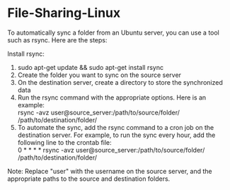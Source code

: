 # File-Sharing-Linux



To automatically sync a folder from an Ubuntu server, you can use a tool such as rsync. Here are the steps:

Install rsync:
1. sudo apt-get update && sudo apt-get install rsync<br>
2. Create the folder you want to sync on the source server<br>
3. On the destination server, create a directory to store the synchronized data<br>
4. Run the rsync command with the appropriate options. Here is an example:<br>
rsync -avz user@source_server:/path/to/source/folder/ /path/to/destination/folder/
5. To automate the sync, add the rsync command to a cron job on the destination server. For example, to run the sync every hour, add the following line to the crontab file:<br>
0 * * * * rsync -avz user@source_server:/path/to/source/folder/ /path/to/destination/folder/<br>

Note: Replace "user" with the username on the source server, and the appropriate paths to the source and destination folders.
